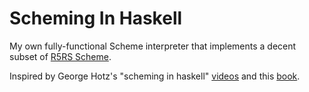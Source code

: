 # Scheming In Haskell

My own fully-functional Scheme interpreter that implements a decent subset of [R5RS Scheme](https://conservatory.scheme.org/schemers/Documents/Standards/R5RS/HTML/).

Inspired by George Hotz's "scheming in haskell" [videos](https://www.youtube.com/watch?v=5QsC_VeYL4g) and this [book](https://en.wikibooks.org/wiki/Write_Yourself_a_Scheme_in_48_Hours). 
